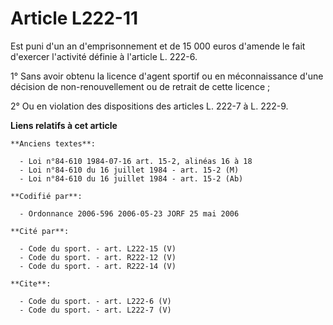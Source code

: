 # Article L222-11

Est puni d'un an d'emprisonnement et de 15 000 euros d'amende le fait d'exercer l'activité définie à l'article L. 222-6. 

1° Sans avoir obtenu la licence d'agent sportif ou en méconnaissance d'une décision de non-renouvellement ou de retrait de
cette licence ; 

2° Ou en violation des dispositions des articles L. 222-7 à L. 222-9.

**Liens relatifs à cet article**

	**Anciens textes**:

	  - Loi n°84-610 1984-07-16 art. 15-2, alinéas 16 à 18
	  - Loi n°84-610 du 16 juillet 1984 - art. 15-2 (M)
	  - Loi n°84-610 du 16 juillet 1984 - art. 15-2 (Ab)

	**Codifié par**:

	  - Ordonnance 2006-596 2006-05-23 JORF 25 mai 2006

	**Cité par**:

	  - Code du sport. - art. L222-15 (V)
	  - Code du sport. - art. R222-12 (V)
	  - Code du sport. - art. R222-14 (V)

	**Cite**:

	  - Code du sport. - art. L222-6 (V)
	  - Code du sport. - art. L222-7 (V)
